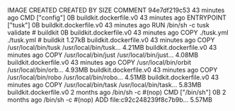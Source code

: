 IMAGE               CREATED             CREATED BY                                      SIZE                COMMENT
94e7df219c53        43 minutes ago      CMD ["config"]                                  0B                  buildkit.dockerfile.v0
<missing>           43 minutes ago      ENTRYPOINT ["tusk"]                             0B                  buildkit.dockerfile.v0
<missing>           43 minutes ago      RUN /bin/sh -c tusk validate # buildkit         0B                  buildkit.dockerfile.v0
<missing>           43 minutes ago      COPY ./tusk.yml ./tusk.yml # buildkit           1.27kB              buildkit.dockerfile.v0
<missing>           43 minutes ago      COPY /usr/local/bin/tusk /usr/local/bin/tusk…   4.21MB              buildkit.dockerfile.v0
<missing>           43 minutes ago      COPY /usr/local/bin/just /usr/local/bin/just…   4.08MB              buildkit.dockerfile.v0
<missing>           43 minutes ago      COPY /usr/local/bin/orbit /usr/local/bin/orb…   4.93MB              buildkit.dockerfile.v0
<missing>           43 minutes ago      COPY /usr/local/bin/robo /usr/local/bin/robo…   4.51MB              buildkit.dockerfile.v0
<missing>           43 minutes ago      COPY /usr/local/bin/task /usr/local/bin/task…   5.83MB              buildkit.dockerfile.v0
<missing>           2 months ago        /bin/sh -c #(nop)  CMD ["/bin/sh"]              0B
<missing>           2 months ago        /bin/sh -c #(nop) ADD file:c92c248239f8c7b9b…   5.57MB
